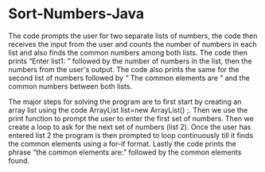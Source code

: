 # Sort-Numbers-Java

The code prompts the user for two separate lists of numbers, the code then receives the input from the user and counts the number of numbers in each list and also finds the common numbers among both lists. The code then prints “Enter list1: ” followed by the number of numbers in the list, then the numbers from the user's output. The code also prints the same for the second list of numbers followed by “ The common elements are ” and the common numbers between both lists.

The major steps for solving the program are to first start by creating an array list using the code ArrayList<Integer> list=new ArrayList<Integer>() ;. Then we use the print function to prompt the user to enter the first set of numbers. Then we create a loop to ask for the next set of numbers (list 2). Once the user has entered list 2 the program is then prompted to loop continuously till it finds the common elements using a for-if format. Lastly the code prints the phrase “the common elements are:” followed by the common elements found.
